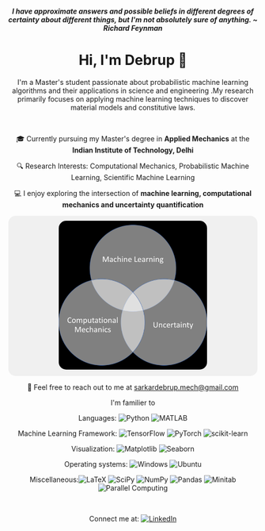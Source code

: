 #### <div align="center"> *I have approximate answers and possible beliefs in different degrees of certainty about different things, but I'm not absolutely sure of anything. ~ Richard Feynman*



# <div align="center"> Hi, I'm Debrup 👋

<div align="center"> I'm a Master's student passionate about probabilistic machine learning algorithms and their applications in science and engineering .My research primarily focuses on applying machine learning techniques to discover material models and constitutive laws. 




<br> <!-- One line space here -->

🎓 Currently pursuing my Master's degree in **Applied Mechanics** at the **Indian Institute of Technology, Delhi**

🔍 Research Interests: Computational Mechanics, Probabilistic Machine Learning, Scientific Machine Learning

💻 I enjoy exploring the intersection of **machine learning, computational mechanics and uncertainty quantification**


<div align="center" style="background-color: #f0f0f0; padding: 10px; border-radius: 15px;">
  <img src="black_png.png"  width="300" style="border-radius: 15px;"/>
</div>

📧 Feel free to reach out to me at sarkardebrup.mech@gmail.com
<br> <!-- One line space here -->

I'm familier to

Languages: ![Python](https://img.shields.io/badge/-Python-blue?style=flat&logo=python&logoColor=white)
![MATLAB](https://img.shields.io/badge/-MATLAB-orange?style=flat&logo=mathworks&logoColor=white)

Machine Learning Framework: ![TensorFlow](https://img.shields.io/badge/-TensorFlow-orange?style=flat&logo=tensorflow&logoColor=white)
![PyTorch](https://img.shields.io/badge/-PyTorch-orange?style=flat&logo=pytorch&logoColor=white)
![scikit-learn](https://img.shields.io/badge/-scikit_learn-orange?style=flat&logo=scikit-learn&logoColor=white)

Visualization: ![Matplotlib](https://img.shields.io/badge/-Matplotlib-blue?style=flat&logo=matplotlib&logoColor=white)
![Seaborn](https://img.shields.io/badge/-Seaborn-blue?style=flat&logo=seaborn&logoColor=white)

Operating systems: ![Windows](https://img.shields.io/badge/-Windows-blue?style=flat&logo=windows&logoColor=white)
![Ubuntu](https://img.shields.io/badge/-Ubuntu-orange?style=flat&logo=ubuntu&logoColor=white)


Miscellaneous:![LaTeX](https://img.shields.io/badge/-LaTeX-teal?style=flat&logo=latex&logoColor=white)
![SciPy](https://img.shields.io/badge/-SciPy-blue?style=flat&logo=scipy&logoColor=white)
![NumPy](https://img.shields.io/badge/-NumPy-yellow?style=flat&logo=numpy&logoColor=white)
![Pandas](https://img.shields.io/badge/-Pandas-lightgrey?style=flat&logo=pandas&logoColor=white)
![Minitab](https://img.shields.io/badge/-Minitab-blueviolet?style=flat&logo=minitab&logoColor=white)
![Parallel Computing](https://img.shields.io/badge/-Parallel_Computing-red?style=flat&logo=parallelcomputing&logoColor=white)




<br> <!-- One line space here -->


Connect me at: [![LinkedIn](https://img.shields.io/badge/LinkedIn-Profile-blue?style=flat&logo=linkedin&logoColor=white)](https://www.linkedin.com/in/debrup-sarkar)

